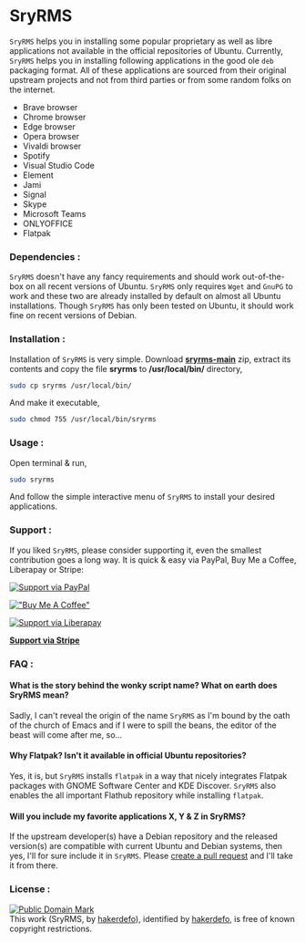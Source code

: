 # SryRMS

`SryRMS` helps you in installing some popular proprietary as well as libre applications not available in the official repositories of Ubuntu. Currently, `SryRMS` helps you in installing following applications in the good ole `deb` packaging format. All of these applications are sourced from their original upstream projects and not from third parties or from some random folks on the internet.  

 - Brave browser  
 - Chrome browser  
 - Edge browser  
 - Opera browser  
 - Vivaldi browser  
 - Spotify  
 - Visual Studio Code  
 - Element  
 - Jami  
 - Signal  
 - Skype  
 - Microsoft Teams  
 - ONLYOFFICE  
 - Flatpak  
 
### Dependencies :

`SryRMS` doesn't have any fancy requirements and should work out-of-the-box on all recent versions of Ubuntu. `SryRMS` only requires `Wget` and `GnuPG` to work and these two are already installed by default on almost all Ubuntu installations. Though `SryRMS` has only been tested on Ubuntu, it should work fine on recent versions of Debian.     

### Installation :

Installation of `SryRMS` is very simple. Download **[sryrms-main]** zip, extract its contents and copy the file **sryrms** to **/usr/local/bin/** directory,  

```sh
sudo cp sryrms /usr/local/bin/
```
And make it executable,
```sh
sudo chmod 755 /usr/local/bin/sryrms
```

### Usage :

Open terminal & run,  

```sh
sudo sryrms
```  

And follow the simple interactive menu of `SryRMS` to install your desired applications.  

### Support :

If you liked `SryRMS`, please consider supporting it, even the smallest contribution goes a long way. It is quick & easy via PayPal, Buy Me a Coffee, Liberapay or Stripe:  

[![Support via PayPal](https://cdn.jsdelivr.net/gh/twolfson/paypal-github-button@1.0.0/dist/button.svg)](https://paypal.me/hakerdefo)  

[!["Buy Me A Coffee"](https://user-images.githubusercontent.com/1376749/120938564-50c59780-c6e1-11eb-814f-22a0399623c5.png)](https://www.buymeacoffee.com/hakerdefo)  

[![Support via Liberapay](https://liberapay.com/assets/widgets/donate.svg)](https://liberapay.com/hakerdefo/donate)  

[**Support via Stripe**](https://buy.stripe.com/28odRcfob9or41OdQQ)

### FAQ :

#### What is the story behind the wonky script name? What on earth does SryRMS mean?  
Sadly, I can't reveal the origin of the name `SryRMS` as I'm bound by the oath of the church of Emacs and if I were to spill the beans, the editor of the beast will come after me, so...  

#### Why Flatpak? Isn't it available in official Ubuntu repositories?  
Yes, it is, but `SryRMS` installs `flatpak` in a way that nicely integrates Flatpak packages with GNOME Software Center and KDE Discover. `SryRMS` also enables the all important Flathub repository while installing `flatpak`.  

#### Will you include my favorite applications X, Y & Z in SryRMS?  
If the upstream developer(s) have a Debian repository and the released version(s) are compatible with current Ubuntu and Debian systems, then yes, I'll for sure include it in `SryRMS`. Please [create a pull request](https://github.com/hakerdefo/sryrms/pulls) and I'll take it from there.    

### License :

[![Public Domain Mark](http://i.creativecommons.org/p/mark/1.0/88x31.png)](http://creativecommons.org/publicdomain/mark/1.0/)  
This work (<span property="dct:title">SryRMS</span>, by [<span property="dct:title">hakerdefo</span>](https://github.com/hakerdefo/sryrms)), identified by [<span property="dct:title">hakerdefo</span>](https://hakerdefo.github.io), is free of known copyright restrictions.  

[sryrms-main]:https://github.com/hakerdefo/sryrms/archive/refs/heads/main.zip  
